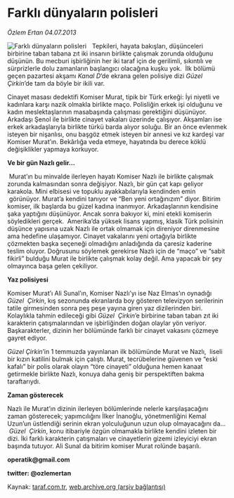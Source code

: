 # Farklı dünyaların polisleri

*Özlem Ertan 04.07.2013*

<div class="yazi"><img align="left" alt="Farklı dünyaların polisleri" border="0" src="http://www.taraf.com.tr/fotoraflar/makaleler/farkli-dunyalarin-polisleri_6268_orijinal.jpg" style="border-right-width:10px; border-color:#FFFFFF"/><p>Tepkileri, hayata bakışları, düşünceleri birbirine taban tabana zıt iki insanın birlikte çalışmak zorunda olduğunu düşünün. Bu mecburi işbirliğinin her iki taraf için de gerilimli, sıkıntılı ve sürprizlerle dolu zamanların başlangıcı olacağına kuşku yok.  İlk bölümü geçen pazartesi akşamı <i>Kanal D</i>’de ekrana gelen polisiye dizi <i>Güzel Çirkin</i>’de tam da böyle bir ikili var.</p>
<p>Cinayet masası dedektifi Komiser Murat, tipik bir Türk erkeği: İyi niyetli ve kadınlara karşı nazik olmakla birlikte maço. Polisliğin erkek işi olduğunu ve kadın meslektaşlarının masabaşında çalışması gerektiğini düşünüyor. Arkadaşı Şenol ile birlikte cinayet vakaları üzerinde çalışıyor. Akşamları ise erkek arkadaşlarıyla birlikte türkü barda alıyor soluğu. Bir an önce evlenmek isteyen bir nişanlısı, onu başgöz etmek isteyen bir annesi ve kız kardeşi var Komiser Murat’ın. Bekârlığa veda etmeye, hayatında bu derece köklü değişiklikler yapmaya korkuyor. </p>
<p><b>Ve bir gün Nazlı gelir...</b></p>
<p> Murat’ın bu minvalde ilerleyen hayatı Komiser Nazlı ile birlikte çalışmak zorunda kalmasından sonra değişiyor. Nazlı, bir gün çat kapı geliyor karakola. Mini elbisesi ve topuklu ayakkabılarıyla kendinden emin  görünüyor. Murat’a kendini tanıyor ve “Ben yeni ortağınızım” diyor. Bitirim komiser, ilk başlarda bu güzel kadına inanmıyor. Arkadaşlarının kendisine şaka yaptığını düşünüyor. Ancak sonra bakıyor ki, mini etekli komiserin söyledikleri gerçek.  Amerika’da yüksek lisans yapmış, klasik Türk polisinin düşünce yapısına uzak Nazlı ile ortak olmamak için direniyor direnmesine ama hedefine ulaşamıyor. Cinayet vakalarını yeni ortağıyla birlikte çözmekten başka seçeneği olmadığını anladığında da çaresiz kaderine teslim oluyor. Doğrusunu söylemek gerekirse Nazlı için de “maço” ve “sabit fikirli” bulduğu Murat ile birlikte çalışmak kolay değil. Ama yapacak bir şey olmayınca başa gelen çekiliyor. </p>
<p><b>Yaz polisiyesi</b></p>
<p>Komiser Murat’ı Ali Sunal’ın, Komiser Nazlı’yı ise Naz Elmas’ın oynadığı <i>Güzel  Çirkin</i>, kış sezonunda ekranlarda boy gösteren televizyon serilerinin tatile girmesinden sonra peş peşe yayına giren yaz dizilerinden biri. Kolaylıkla tahmin edileceği gibi <i>Güzel  Çirkin</i>’e birbirine taban taban zıt iki karakterin çatışmalarından ve işbirliğinden doğan olaylar yön veriyor. Başkarakterler, dizinin her bölümünde farklı bir cinayet vakasını çözmeye gayret ediyor.  </p>
<p><i>Güzel Çirkin</i>’in 1 temmuzda yayınlanan ilk bölümünde Murat ve Nazlı,  liseli bir kızın katilini bulmak için çalıştı. Murat, tecrübelerine güvenen ve “eski kafalı” bir polis olarak olayın “töre cinayeti” olduğuna hemen kanaat getirmekle birlikte Nazlı, konuya daha geniş bir perspektiften bakma taraftarıydı. </p>
<p><b>Zaman gösterecek </b></p>
<p>Nazlı ile Murat’ın dizinin ilerleyen bölümlerinde nelerle karşılaşacağını zaman gösterecek; yapımcılığını İlker İnanoğlu, yönetmenliğini Kemal Uzun’un üstlendiği serinin ekran yolculuğunun uzun olup olmayacağını da...  <i>Güzel  Çirkin</i>, konu itibariyle özgün olmamakla birlikte kendini izleten bir dizi. İki farklı karakterin çatışmaları ve cinayetlerin gizemi izleyiciyi ekran başında tutuyor. Ali Sunal da bitirim komiser Murat rolünde başarılı.</p>
<p><strong>operatik@gmail.com</strong></p>
<p><strong>twitter: @ozlemertan</strong></p>
</div>

Kaynak: [taraf.com.tr](http://www.taraf.com.tr:80/ozlem-ertan-3/makale-farkli-dunyalarin-polisleri.htm), [web.archive.org (arşiv bağlantısı)](http://web.archive.org/web/20130706231642/http://www.taraf.com.tr:80/ozlem-ertan-3/makale-farkli-dunyalarin-polisleri.htm)
